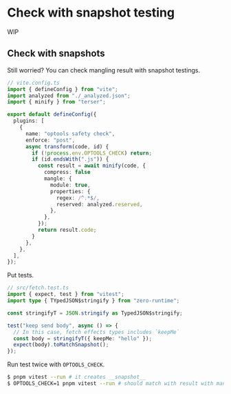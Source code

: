 # Check with snapshot testing

WIP

## Check with snapshots

Still worried? You can check mangling result with snapshot testings.

```ts
// vite.config.ts
import { defineConfig } from "vite";
import analyzed from "./_analyzed.json";
import { minify } from "terser";

export default defineConfig({
  plugins: [
    {
      name: "optools safety check",
      enforce: "post",
      async transform(code, id) {
        if (!process.env.OPTOOLS_CHECK) return;
        if (id.endsWith(".js")) {
          const result = await minify(code, {
            compress: false
            mangle: {
              module: true,
              properties: {
                regex: /^.*$/,
                reserved: analyzed.reserved,
              },
            },
          });
          return result.code;
        }
      },
    },
  ],
});
```

Put tests.

```ts
// src/fetch.test.ts
import { expect, test } from "vitest";
import type { TYpedJSON$stringify } from "zero-runtime";

const stringifyT = JSON.stringify as TypedJSON$stringify;

test("keep send body", async () => {
  // In this case, fetch effects types includes `keepMe`
  const body = stringifyT({ keepMe: "hello" });
  expect(body).toMatchSnapshot();
});
```

Run test twice with `OPTOOLS_CHECK`.

```bash
$ pnpm vitest --run # it creates __snapshot__
$ OPTOOLS_CHECK=1 pnpm vitest --run # should match with result with mangling
```

